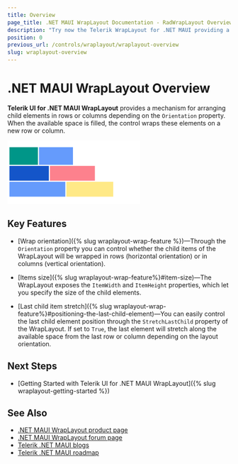 ```yaml
---
title: Overview
page_title: .NET MAUI WrapLayout Documentation - RadWrapLayout Overview
description: "Try now the Telerik WrapLayout for .NET MAUI providing a mechanism for arranging child elements in rows or columns depending on their orientation and wrapping them on new rows and columns when the available space is filled."
position: 0
previous_url: /controls/wraplayout/wraplayout-overview
slug: wraplayout-overview
---
```


# .NET MAUI WrapLayout Overview

**Telerik UI for .NET MAUI WrapLayout** provides a mechanism for arranging child elements in rows or columns depending on the `Orientation` property. When the available space is filled, the control wraps these elements on а new row or column.

![WrapLayout Overview](images/wraplayout_overview.png)

## Key Features

* [Wrap orientation]({% slug wraplayout-wrap-feature %})&mdash;Through the `Orientation` property you can control whether the child items of the WrapLayout will be wrapped in rows (horizontal orientation) or in columns (vertical orientation).

* [Items size]({% slug wraplayout-wrap-feature%}#item-size)&mdash;The WrapLayout exposes the `ItemWidth` and `ItemHeight` properties, which let you specify the size of the child elements.

* [Last child item stretch]({% slug wraplayout-wrap-feature%}#positioning-the-last-child-element)&mdash;You can easily control the last child element position through the `StretchLastChild` property of the WrapLayout. If set to `True`, the last element will stretch along the available space from the last row or column depending on the layout orientation.

## Next Steps

- [Getting Started with Telerik UI for .NET MAUI WrapLayout]({% slug wraplayout-getting-started %})

## See Also

- [.NET MAUI WrapLayout product page](https://www.telerik.com/maui-ui/wraplayout)
- [.NET MAUI WrapLayout forum page](https://www.telerik.com/forums/maui?tagId=1831)
- [Telerik .NET MAUI blogs](https://www.telerik.com/blogs/mobile-net-maui)
- [Telerik .NET MAUI roadmap](https://www.telerik.com/support/whats-new/maui-ui/roadmap)


